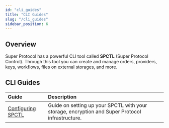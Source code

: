 ```yaml
---
id: "cli_guides"
title: "CLI Guides"
slug: "/cli_guides"
sidebar_position: 6
---
```



## Overview

Super Protocol has a powerful CLI tool called **SPCTL** (Super Protocol Control). Through this tool you can create and manage orders, providers, keys, workflows, files on external storages, and more.

## CLI Guides

| **Guide**                                               | **Description**                     |
|:--------------------------------------------------------|:--------------------------------------------------------|
| [Configuring SPCTL](/developers/cli_guides/configuring)   | Guide on setting up your SPCTL with your storage, encryption and Super Protocol infrastructure. |


